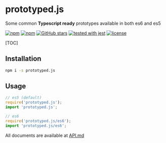 # prototyped.js

Some common **Typescript ready** prototypes available in both es6 and es5

[![npm](https://img.shields.io/npm/v/prototyped.js.svg)](https://www.npmjs.com/package/prototyped.js)
[![npm](https://img.shields.io/npm/dm/prototyped.js.svg)](https://www.npmjs.com/package/prototyped.js)
[![GitHub stars](https://img.shields.io/github/stars/ardalanamini/prototyped.js.svg)](https://github.com/ardalanamini/prototyped.js/stargazers)
[![tested with jest](https://img.shields.io/badge/tested_with-jest-99424f.svg)](https://github.com/facebook/jest)
[![license](https://img.shields.io/github/license/ardalanamini/prototyped.js.svg)](https://github.com/ardalanamini/prototyped.js/blob/master/LICENSE)

[TOC]

## Installation
```bash
npm i -s prototyped.js
```

## Usage
```javascript
// es5 (default)
require('prototyped.js');
import 'prototyped.js';

// es6
require('prototyped.js/es6');
import 'prototyped.js/es6';
```

All documents are available at [API.md](https://github.com/ardalanamini/prototyped.js/blob/master/API.md)

